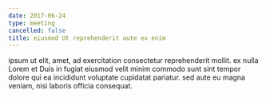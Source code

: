 ```yaml
---
date: 2017-06-24
type: meeting
cancelled: false
title: eiusmod Ut reprehenderit aute ex enim
---
```

ipsum ut elit, amet, ad exercitation consectetur reprehenderit mollit. ex nulla Lorem et Duis in fugiat eiusmod velit minim commodo sunt sint tempor dolore qui ea incididunt voluptate cupidatat pariatur. sed aute eu magna veniam, nisi laboris officia consequat.
